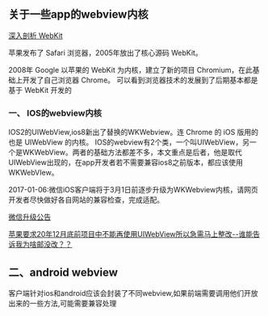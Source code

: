 ## 关于一些app的webview内核
[深入剖析 WebKit](https://cloud.tencent.com/developer/inventory/1362/article/1645810)

苹果发布了 Safari 浏览器，2005年放出了核心源码 WebKit。

2008年 Google 以苹果的 WebKit 为内核，建立了新的项目 Chromium，在此基础上开发了自己浏览器 Chrome。
可以看到浏览器技术的发展到了后期基本都是基于 WebKit 开发的

### 一、 IOS的webview内核
IOS2的UIWebView,ios8新出了替换的WKWebview。连 Chrome 的 iOS 版用的也是 UIWebView 的内核。
IOS的webview有2个类，一个叫UIWebView，另一个是WKWebView。两者的基础方法都差不多，本文重点是后者，他是取代UIWebView出现的，在app开发者若不需要兼容ios8之前版本，都应该使用WKWebVIew。




 2017-01-06:微信iOS客户端将于3月1日前逐步升级为WKWebview内核，请网页开发者尽快做好各自网站的兼容检查，完成适配。

[微信升级公告](https://mp.weixin.qq.com/s?__biz=MjM5NDAxMDg4MA==&mid=2650959275&idx=1&sn=56040489ba61ab7327ab2567a9635dd8&chksm=bd788fc48a0f06d247f2191f72f65ba8806f972b4b754ae4fb5c80fdfe1a0913f44ff20eb37d&mpshare=1&scene=1&srcid=0106Uzg0TeKoEAFZ90sMANAu&key=56f4262f7120a82115092179cca898e5f2f9ea9f59c55a7f8a9e6a05dda30cb0a27cfe48de51efca2994ef3e3b991aa8b39721fe9b1d2d857478fd5d53e6a4d50b694658d145560d57bb6a64efe6739d&ascene=0&uin=OTk0MjA4NTYw&devicetype=iMac+MacBookAir7%2C1+OSX+OSX+10.12.2+build(16C67)&version=12010210&nettype=WIFI&fontScale=100&pass_ticket=WHR6WhkPtP8lSX5WzOITeU24E%2FxfbdCugHQY46JUr2i3uPqyGTUooznFrXxgJizd)


[苹果要求20年12月底前项目中不能再使用UIWebView所以急需马上整改--谁能告诉我为啥邮没改？？]( https://www.cnblogs.com/zk1947/p/13755222.html)

## 二、android webview

客户端针对ios和android应该会封装了不同webview,如果前端需要调用他们开放出来的一些方法,可能需要兼容处理

